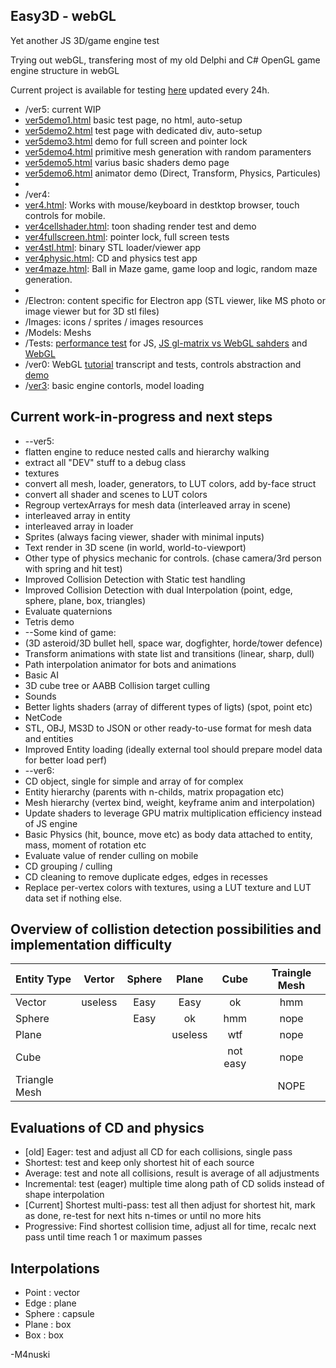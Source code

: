 Easy3D - webGL
----------
Yet another JS 3D/game engine test

Trying out webGL, transfering most of my old Delphi and C# OpenGL game engine structure in webGL

Current project is available for testing [here](https://m4nusky.com/projects/easy3d_webgl/) updated every 24h.

* /ver5: current WIP
* [ver5demo1.html](https://m4nusky.com/projects/easy3d_webgl/ver5demo1.html) basic test page, no html, auto-setup
* [ver5demo2.html](https://m4nusky.com/projects/easy3d_webgl/ver5demo2.html) test page with dedicated div, auto-setup
* [ver5demo3.html](https://m4nusky.com/projects/easy3d_webgl/ver5demo3.html) demo for full screen and pointer lock
* [ver5demo4.html](https://m4nusky.com/projects/easy3d_webgl/ver5demo4.html) primitive mesh generation with random paramenters
* [ver5demo5.html](https://m4nusky.com/projects/easy3d_webgl/ver5demo5.html) varius basic shaders demo page
* [ver5demo6.html](https://m4nusky.com/projects/easy3d_webgl/ver5demo6.html) animator demo (Direct, Transform, Physics, Particules)
* 
* /ver4: 
* [ver4.html](https://m4nusky.com/projects/easy3d_webgl/ver4/ver4.hmtl): Works with mouse/keyboard in destktop browser, touch controls for mobile.
* [ver4cellshader.html](https://m4nusky.com/projects/easy3d_webgl/ver4/ver4cellshader.html): toon shading render test and demo
* [ver4fullscreen.html](https://m4nusky.com/projects/easy3d_webgl/ver4/ver4fullscreen.html): pointer lock, full screen tests
* [ver4stl.html](https://m4nusky.com/projects/easy3d_webgl/ver4/ver4stl.html): binary STL loader/viewer app 
* [ver4physic.html](https://m4nusky.com/projects/easy3d_webgl/ver4/ver4physic.html): CD and physics test app
* [ver4maze.html](https://m4nusky.com/projects/easy3d_webgl/ver4/ver4maze.html): Ball in Maze game, game loop and logic, random maze generation.
* 
* /Electron: content specific for Electron app (STL viewer, like MS photo or image viewer but for 3D stl files)
* /Images: icons / sprites / images resources
* /Models: Meshs
* /Tests: [performance test](https://m4nusky.com/projects/easy3d_webgl/tests/test1.html) for JS, [JS gl-matrix vs WebGL sahders](https://m4nusky.com/projects/easy3d_webgl/tests/testMat.html) and [WebGL](https://m4nusky.com/projects/easy3d_webgl/Tests/testMatShader.html)
* /ver0: WebGL [tutorial](https://m4nusky.com/projects/easy3d_webgl/ver0/tuto1.html) transcript and tests, controls abstraction and [demo](https://m4nusky.com/projects/easy3d_webgl/ver0/tuto2.html)
* /[ver3](https://m4nusky.com/projects/easy3d_webgl/ver3/ver3.html): basic engine contorls, model loading

Current work-in-progress and next steps
----------
* --ver5:
* flatten engine to reduce nested calls and hierarchy walking
* extract all "DEV" stuff to a debug class
* textures
* convert all mesh, loader, generators, to LUT colors, add by-face struct
* convert all shader and scenes to LUT colors
* Regroup vertexArrays for mesh data (interleaved array in scene)
* interleaved array in entity
* interleaved array in loader
* Sprites (always facing viewer, shader with minimal inputs)
* Text render in 3D scene (in world, world-to-viewport)
* Other type of physics mechanic for controls. (chase camera/3rd person with spring and hit test)
* Improved Collision Detection with Static test handling
* Improved Collision Detection with dual Interpolation (point, edge, sphere, plane, box, triangles)
* Evaluate quaternions
* Tetris demo
* --Some kind of game:
* (3D asteroid/3D bullet hell, space war, dogfighter, horde/tower defence)
* Transform animations with state list and transitions (linear, sharp, dull)
* Path interpolation animator for bots and animations
* Basic AI
* 3D cube tree or AABB Collision target culling
* Sounds
* Better lights shaders (array of different types of ligts) (spot, point etc)
* NetCode
* STL, OBJ, MS3D to JSON or other ready-to-use format for mesh data and entities
* Improved Entity loading (ideally external tool should prepare model data for better load perf)
* --ver6:
* CD object, single for simple and array of for complex
* Entity hierarchy (parents with n-childs, matrix propagation etc)
* Mesh hierarchy (vertex bind, weight, keyframe anim and interpolation)
* Update shaders to leverage GPU matrix multiplication efficiency instead of JS engine
* Basic Physics (hit, bounce, move etc) as body data attached to entity, mass, moment of rotation etc
* Evaluate value of render culling on mobile
* CD grouping / culling
* CD cleaning to remove duplicate edges, edges in recesses
* Replace per-vertex colors with textures, using a LUT texture and LUT data set if nothing else.


Overview of collistion detection possibilities and implementation difficulty
-----------

| Entity Type   | Vertor  | Sphere | Plane | Cube | Traingle Mesh |
|:------------- |:-------:|:------:|:-----:|:----:|:-------------:|
| Vector        | useless |  Easy  | Easy  |  ok  |  hmm |
| Sphere        |         |  Easy  |  ok   |  hmm | nope |
| Plane         |         |        |  useless | wtf | nope |
| Cube          |         |        |       | not easy | nope |
| Triangle Mesh |         |        |       |       | NOPE |

Evaluations of CD and physics
-----------
* [old] Eager: test and adjust all CD for each collisions, single pass
* Shortest: test and keep only shortest hit of each source
* Average: test and note all collisions, result is average of all adjustments
* Incremental: test (eager) multiple time along path of CD solids instead of shape interpolation
* [Current] Shortest multi-pass: test all then adjust for shortest hit, mark as done, re-test for next hits n-times or until no more hits
* Progressive: Find shortest collision time, adjust all for time, recalc next pass until time reach 1 or maximum passes

Interpolations
-----------
* Point : vector
* Edge : plane
* Sphere : capsule
* Plane : box
* Box : box

-M4nuski
